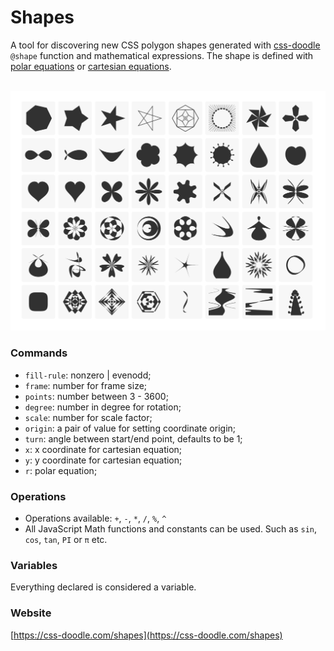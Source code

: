 # Shapes

A tool for discovering new CSS polygon shapes generated
with [css-doodle](https://css-doodle.com) `@shape` function and mathematical expressions.
The shape is defined with [polar equations](https://en.wikipedia.org/wiki/Polar_coordinate_system) or [cartesian equations](https://en.wikipedia.org/wiki/Cartesian_coordinate_system).

<br/>
<a href="http://css-doodle.com/shapes">
	<img alt="screenshot of interface" src="screenshot.png?v2" width="600px"/>
</a><br/>

### Commands
* `fill-rule`:  nonzero | evenodd;
* `frame`: number for frame size;
* `points`: number between 3 - 3600;
* `degree`:  number in degree for rotation;
* `scale`: number for scale factor;
* `origin`: a pair of value for setting coordinate origin;
* `turn`: angle between start/end point, defaults to be 1;
* `x`: x coordinate for cartesian equation;
* `y`: y coordinate for cartesian equation;
* `r`: polar equation;


### Operations

* Operations available: `+`, `-`, `*`, `/`, `%`, `^`
* All JavaScript Math functions and constants can be used. Such as `sin`, `cos`, `tan`, `PI` or `π` etc.

### Variables

  Everything declared is considered a variable.


### Website

[https://css-doodle.com/shapes](https://css-doodle.com/shapes)
